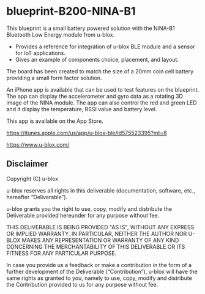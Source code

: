 # blueprint-B200-NINA-B1
This blueprint is a small battery powered solution with the NINA-B1 Bluetooth Low Energy module from u-blox.
- Provides a reference for integration of u-blox BLE module and a sensor for IoT applications. 
- Gives an example of components choice, placement, and layout.

The board has been created to match the size of a 20mm coin cell battery providing a small form factor solution.


An iPhone app is available that can be used to test features on the blueprint. The app can display
the accelerometer and gyro data as a rotating 3D image of the NINA module. The app can also control the red and green LED and 
it display the temperature, RSSI value and battery level.

This app is available on the App Store.

https://itunes.apple.com/us/app/u-blox-ble/id575523395?mt=8

https://www.u-blox.com/

## Disclaimer
Copyright (C) u-blox 

u-blox reserves all rights in this deliverable (documentation, software, etc.,
hereafter “Deliverable”). 

u-blox grants you the right to use, copy, modify and distribute the
Deliverable provided hereunder for any purpose without fee.

THIS DELIVERABLE IS BEING PROVIDED "AS IS", WITHOUT ANY EXPRESS OR IMPLIED
WARRANTY. IN PARTICULAR, NEITHER THE AUTHOR NOR U-BLOX MAKES ANY
REPRESENTATION OR WARRANTY OF ANY KIND CONCERNING THE MERCHANTABILITY OF THIS
DELIVERABLE OR ITS FITNESS FOR ANY PARTICULAR PURPOSE.

In case you provide us a feedback or make a contribution in the form of a
further development of the Deliverable (“Contribution”), u-blox will have the
same rights as granted to you, namely to use, copy, modify and distribute the
Contribution provided to us for any purpose without fee.
